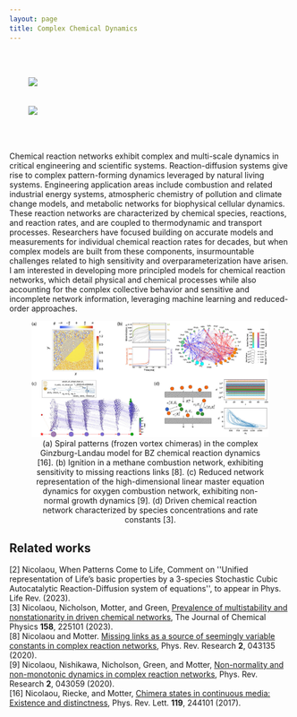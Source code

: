```yaml
---
layout: page
title: Complex Chemical Dynamics
---
```

<pre>
<div class="container-fluid">
  <div class="row">
    <img src="/assets/gallery/figures/combustion.gif" height="200"  />
    <div class="col"></div>
    <img src="/assets/gallery/unpublished/oregonator.gif" height="200"  />
  </div>
</div>
</pre>

Chemical reaction networks exhibit complex and multi-scale dynamics in critical engineering and scientific systems. Reaction-diffusion systems give rise to complex pattern-forming dynamics leveraged by natural living systems. Engineering application areas include combustion and related industrial energy systems, atmospheric chemistry of pollution and climate change models, and metabolic networks for biophysical cellular dynamics. These reaction networks are characterized by chemical species, reactions, and reaction rates, and are coupled to thermodynamic and transport processes. Researchers have focused building on accurate models and measurements for individual chemical reaction rates for decades, but when complex models are built from these components, insurmountable challenges related to high sensitivity and overparameterization have arisen. I am interested in developing more principled models for chemical reaction networks, which detail physical and chemical processes while also accounting for the complex collective behavior and sensitive and incomplete network information, leveraging machine learning and reduced-order approaches.

<figure>
<script type="text/javascript" async
  src="https://cdnjs.cloudflare.com/ajax/libs/mathjax/2.7.5/MathJax.js?config=TeX-MML-AM_CHTML">
</script>
<img src="/assets/img/chemistry.jpg" width=1024 />
<figcaption align="center">(a) Spiral patterns (frozen vortex chimeras) in the complex Ginzburg-Landau model for BZ chemical reaction dynamics [16]. (b) Ignition in a methane combustion network, exhibiting sensitivity to missing reactions links [8]. (c) Reduced network representation of the high-dimensional linear master equation dynamics for oxygen combustion network, exhibiting non-normal growth dynamics [9]. (d) Driven chemical reaction network characterized by species concentrations <script type="math/tex; mode=inline"> X_i </script> and rate constants <script type="math/tex; mode=inline"> \kappa_j^\pm </script> [3].
</figcaption>
</figure>

## Related works
[2] Nicolaou, When Patterns Come to Life, Comment on ''Unified representation of Life’s basic properties by a 3-species Stochastic Cubic Autocatalytic Reaction-Diffusion system of equations'', to appear in Phys. Life Rev. (2023).  
[3] Nicolaou, Nicholson, Motter, and Green, [Prevalence of multistability and nonstationarity in driven chemical networks](https://doi.org/10.1063/5.0142589), The Journal of Chemical Physics **158**, 225101 (2023).  
[8] Nicolaou and Motter. [Missing links as a source of seemingly variable constants in complex reaction networks](https://doi.org/10.1103/PhysRevResearch.2.043135), Phys. Rev. Research **2**, 043135 (2020).  
[9] Nicolaou, Nishikawa, Nicholson, Green, and Motter, [Non-normality and non-monotonic dynamics in complex reaction networks](https://doi.org/10.1103/PhysRevResearch.2.043059), Phys. Rev. Research **2**, 043059 (2020).  
[16] Nicolaou, Riecke, and  Motter, [Chimera states in continuous media: Existence and distinctness](https://doi.org/10.1103/PhysRevLett.119.244101), Phys. Rev. Lett. **119**, 244101 (2017).  
